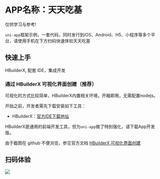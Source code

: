 # APP名称：天天吃基
仅供学习与参考!

`uni-app`框架示例，一套代码，同时发行到iOS、Android、H5、小程序等多个平台，请使用手机在下方扫码快速体验天天吃基

## 快速上手
HBuilderX, 配套 IDE，集成开发
### 通过 HBuilderX 可视化界面创建（推荐）

可视化的方式比较简单，HBuilderX内置相关环境，开箱即用，无需配置nodejs。

开始之前，开发者需先下载安装如下工具：

- HBuilderX：[官方IDE下载地址](https://www.dcloud.io/hbuilderx.html)

HBuilderX是通用的前端开发工具，但为`uni-app`做了特别强化，请下载App开发版。

由于截图在 github 不便浏览，参见官方文档 [HBuilderX 可视化界面创建](https://uniapp.dcloud.net.cn/quickstart?id=_1-%e9%80%9a%e8%bf%87-hbuilderx-%e5%8f%af%e8%a7%86%e5%8c%96%e7%95%8c%e9%9d%a2)

## 扫码体验
<img src="https://service.dcloud.net.cn/build/download/9178e660-4366-11eb-915d-097bfbb7c1a5"/>
